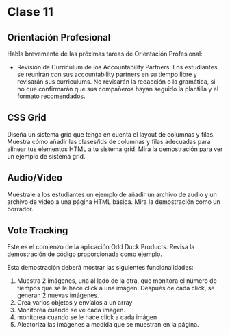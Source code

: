﻿# Clase 11

## Orientación Profesional

Habla brevemente de las próximas tareas de Orientación Profesional:

* Revisión de Curriculum de los Accountability Partners: Los estudiantes se reunirán con sus accountability partners en su tiempo libre y revisarán sus curriculums. No revisarán la redacción o la gramática, si no que confirmarán que sus compañeros hayan seguido la plantilla y el formato recomendados.

## CSS Grid

Diseña un sistema grid que tenga en cuenta el layout de columnas y filas.  Muestra cómo añadir las clases/ids de columnas y filas adecuadas para alinear tus elementos HTML a tu sistema grid.  Mira la demostración para ver un ejemplo de sistema grid.

## Audio/Video

Muéstrale a los estudiantes un ejemplo de añadir un archivo de audio y un archivo de video a una página HTML básica. Mira la demostración como un borrador.

## Vote Tracking

Este es el comienzo de la aplicación Odd Duck Products. Revisa la demostración de código proporcionada como ejemplo.

Esta demostración deberá mostrar las siguientes funcionalidades:

1. Muestra 2 imágenes, una al lado de la otra, que monitora el número de tiempos que se le hace click a una imágen. Después de cada click, se generan 2 nuevas imágenes.
1. Crea varios objetos y envíalos a un array
1. Monitorea cuándo se ve cada imagen.
1. monitorea cuando se le hace click a cada imágen
1. Aleatoriza las imágenes a medida que se muestran en la página.
